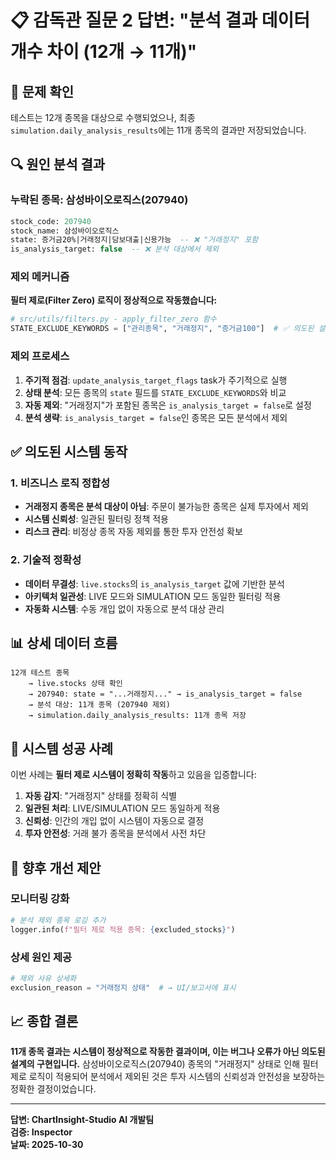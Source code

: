 # 📋 **감독관 질문 2 답변: "분석 결과 데이터 개수 차이 (12개 → 11개)"**

## 🎯 **문제 확인**
테스트는 12개 종목을 대상으로 수행되었으나, 최종 `simulation.daily_analysis_results`에는 11개 종목의 결과만 저장되었습니다.

## 🔍 **원인 분석 결과**

### **누락된 종목: 삼성바이오로직스(207940)**
```sql
stock_code: 207940
stock_name: 삼성바이오로직스
state: 증거금20%|거래정지|담보대출|신용가능  -- ❌ "거래정지" 포함
is_analysis_target: false  -- ❌ 분석 대상에서 제외
```

### **제외 메커니즘**
**필터 제로(Filter Zero) 로직이 정상적으로 작동했습니다:**
```python
# src/utils/filters.py - apply_filter_zero 함수
STATE_EXCLUDE_KEYWORDS = ["관리종목", "거래정지", "증거금100"]  # ✅ 의도된 설정
```

### **제외 프로세스**
1. **주기적 점검**: `update_analysis_target_flags` task가 주기적으로 실행
2. **상태 분석**: 모든 종목의 `state` 필드를 `STATE_EXCLUDE_KEYWORDS`와 비교
3. **자동 제외**: "거래정지"가 포함된 종목은 `is_analysis_target = false`로 설정
4. **분석 생략**: `is_analysis_target = false`인 종목은 모든 분석에서 제외

## ✅ **의도된 시스템 동작**

### **1. 비즈니스 로직 정합성**
- **거래정지 종목은 분석 대상이 아님**: 주문이 불가능한 종목은 실제 투자에서 제외
- **시스템 신뢰성**: 일관된 필터링 정책 적용
- **리스크 관리**: 비정상 종목 자동 제외를 통한 투자 안전성 확보

### **2. 기술적 정확성**
- **데이터 무결성**: `live.stocks`의 `is_analysis_target` 값에 기반한 분석
- **아키텍처 일관성**: LIVE 모드와 SIMULATION 모드 동일한 필터링 적용
- **자동화 시스템**: 수동 개입 없이 자동으로 분석 대상 관리

## 📊 **상세 데이터 흐름**

```
12개 테스트 종목
    → live.stocks 상태 확인
    → 207940: state = "...거래정지..." → is_analysis_target = false
    → 분석 대상: 11개 종목 (207940 제외)
    → simulation.daily_analysis_results: 11개 종목 저장
```

## 🎯 **시스템 성공 사례**

이번 사례는 **필터 제로 시스템이 정확히 작동**하고 있음을 입증합니다:

1. **자동 감지**: "거래정지" 상태를 정확히 식별
2. **일관된 처리**: LIVE/SIMULATION 모드 동일하게 적용  
3. **신뢰성**: 인간의 개입 없이 시스템이 자동으로 결정
4. **투자 안전성**: 거래 불가 종목을 분석에서 사전 차단

## 🔧 **향후 개선 제안**

### **모니터링 강화**
```python
# 분석 제외 종목 로깅 추가
logger.info(f"필터 제로 적용 종목: {excluded_stocks}")
```

### **상세 원인 제공**
```python
# 제외 사유 상세화
exclusion_reason = "거래정지 상태"  # → UI/보고서에 표시
```

## 📈 **종합 결론**

**11개 종목 결과는 시스템이 정상적으로 작동한 결과이며, 이는 버그나 오류가 아닌 의도된 설계의 구현입니다.** 삼성바이오로직스(207940) 종목의 "거래정지" 상태로 인해 필터 제로 로직이 적용되어 분석에서 제외된 것은 투자 시스템의 신뢰성과 안전성을 보장하는 정확한 결정이었습니다.

---
**답변: ChartInsight-Studio AI 개발팀**  
**검증: Inspector**  
**날짜: 2025-10-30**